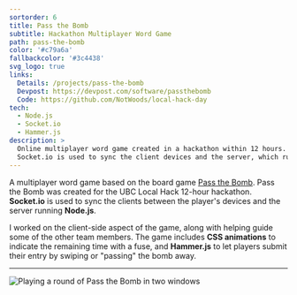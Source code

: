 ```yaml
---
sortorder: 6
title: Pass the Bomb
subtitle: Hackathon Multiplayer Word Game
path: pass-the-bomb
color: '#c79a6a'
fallbackcolor: '#3c4438'
svg_logo: true
links:
  Details: /projects/pass-the-bomb
  Devpost: https://devpost.com/software/passthebomb
  Code: https://github.com/NotWoods/local-hack-day
tech:
  - Node.js
  - Socket.io
  - Hammer.js
description: >
  Online multiplayer word game created in a hackathon within 12 hours.
  Socket.io is used to sync the client devices and the server, which runs Node.js.
---
```

A multiplayer word game based on the board game [Pass the Bomb](https://en.wikipedia.org/wiki/Pass_the_Bomb).
Pass the Bomb was created for the UBC Local Hack 12-hour hackathon.
**Socket.io** is used to sync the clients between the player's devices and
the server running **Node.js**.

I worked on the client-side aspect of the game, along with helping guide some
of the other team members. The game includes **CSS animations** to indicate the
remaining time with a fuse, and **Hammer.js** to let players submit their entry
by swiping or "passing" the bomb away.

___

![Playing a round of Pass the Bomb in two windows](/images/pass-the-bomb/demo.gif)
